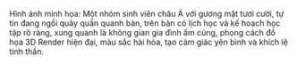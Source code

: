 Hình ảnh minh họa: Một nhóm sinh viên châu Á với gương mặt tươi cười, tự tin đang ngồi quây quần quanh bàn, trên bàn có lịch học và kế hoạch học tập rõ ràng, xung quanh là không gian gia đình ấm cúng, phong cách đồ họa 3D Render hiện đại, màu sắc hài hòa, tạo cảm giác yên bình và khích lệ tinh thần.